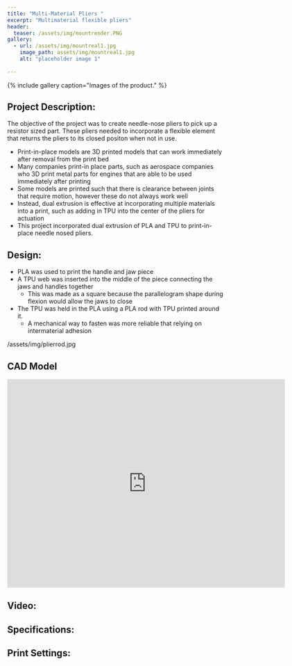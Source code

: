 ```yaml
---
title: "Multi-Material Pliers "
excerpt: "Multimaterial flexible pliers"
header:
  teaser: /assets/img/mountrender.PNG
gallery:
  - url: /assets/img/mountreal1.jpg
    image_path: assets/img/mountreal1.jpg
    alt: "placeholder image 1"
 
---
```

{% include gallery caption="Images of the product." %}

## Project Description: 
The objective of the project was to create needle-nose pliers to pick up a resistor sized part. These pliers needed to incorporate a flexible element that returns the pliers to its closed positon when not in use. 
  * Print-in-place models are 3D printed models that can work immediately after removal from the print bed
  * Many companies print-in place parts, such as aerospace companies who 3D print metal parts for engines that are able to be used immediately after printing
  * Some models are printed such that there is clearance between joints that require motion, however these do not always work well
  * Instead, dual extrusion is effective at incorporating multiple materials into a print, such as adding in TPU into the center of the pliers for actuation
  * This project incorporated dual extrusion of PLA and TPU to print-in-place needle nosed pliers. 

  

## Design:
  * PLA was used to print the handle and jaw piece
  * A TPU web was inserted into the middle of the piece connecting the jaws and handles together
    * This was made as a square because the parallelogram shape during flexion would allow the jaws to close
  * The TPU was held in the PLA using a PLA rod with TPU printed around it. 
    * A mechanical way to fasten was more reliable that relying on intermaterial adhesion 

/assets/img/plierrod.jpg


## CAD Model
<iframe src="https://vanderbilt643.autodesk360.com/shares/public/SH512d4QTec90decfa6ebe9b022c34aef481?mode=embed" width="640" height="480" allowfullscreen="true" webkitallowfullscreen="true" mozallowfullscreen="true"  frameborder="0"></iframe>

## Video:

## Specifications:

## Print Settings:
